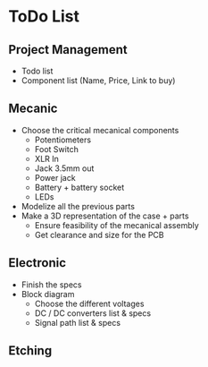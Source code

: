 # ToDo List

## Project Management

* Todo list
* Component list (Name, Price, Link to buy)

## Mecanic

* Choose the critical mecanical components
    * Potentiometers
    * Foot Switch
    * XLR In
    * Jack 3.5mm out
    * Power jack
    * Battery + battery socket
    * LEDs
* Modelize all the previous parts
* Make a 3D representation of the case + parts
    * Ensure feasibility of the mecanical assembly
    * Get clearance and size for the PCB

## Electronic

* Finish the specs
* Block diagram
    * Choose the different voltages
    * DC / DC converters list & specs
    * Signal path list & specs

## Etching